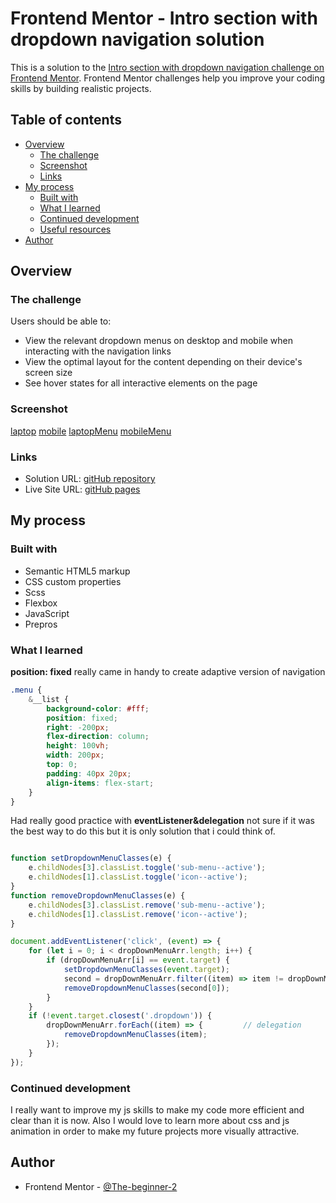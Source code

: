 # Frontend Mentor - Intro section with dropdown navigation solution

This is a solution to the [Intro section with dropdown navigation challenge on Frontend Mentor](https://www.frontendmentor.io/challenges/intro-section-with-dropdown-navigation-ryaPetHE5). Frontend Mentor challenges help you improve your coding skills by building realistic projects. 

## Table of contents

- [Overview](#overview)
  - [The challenge](#the-challenge)
  - [Screenshot](#screenshot)
  - [Links](#links)
- [My process](#my-process)
  - [Built with](#built-with)
  - [What I learned](#what-i-learned)
  - [Continued development](#continued-development)
  - [Useful resources](#useful-resources)
- [Author](#author)

## Overview

### The challenge

Users should be able to:

- View the relevant dropdown menus on desktop and mobile when interacting with the navigation links
- View the optimal layout for the content depending on their device's screen size
- See hover states for all interactive elements on the page

### Screenshot

[laptop](screenshots/1.png)
[mobile](screenshots/2.png)
[laptopMenu](screenshots/4.png)
[mobileMenu](screenshots/3.png)

### Links

- Solution URL: [gitHub repository](https://github.com/The-beginner-2/intro-section-with-dropdown-navigation-main)
- Live Site URL: [gitHub pages](https://the-beginner-2.github.io/intro-section-with-dropdown-navigation-main/)

## My process

### Built with

- Semantic HTML5 markup
- CSS custom properties
- Scss
- Flexbox
- JavaScript
- Prepros

### What I learned

**position: fixed** really came in handy to create adaptive version of navigation

```css
.menu {
    &__list {
        background-color: #fff;
        position: fixed;
        right: -200px;
        flex-direction: column;
        height: 100vh;
        width: 200px;
        top: 0;
        padding: 40px 20px;
        align-items: flex-start;
    }
}
```
Had really good practice with **eventListener&delegation** not sure if it was the best way to do this but it is only solution that i could think of.

```js

function setDropdownMenuClasses(e) {
    e.childNodes[3].classList.toggle('sub-menu--active');
    e.childNodes[1].classList.toggle('icon--active');
}
function removeDropdownMenuClasses(e) {
    e.childNodes[3].classList.remove('sub-menu--active');
    e.childNodes[1].classList.remove('icon--active');
}

document.addEventListener('click', (event) => {
    for (let i = 0; i < dropDownMenuArr.length; i++) {
        if (dropDownMenuArr[i] == event.target) {
            setDropdownMenuClasses(event.target);                                   // that allows user to open only ony drop down meny at a time
            second = dropDownMenuArr.filter((item) => item != dropDownMenuArr[i]);
            removeDropdownMenuClasses(second[0]);
        }
    }
    if (!event.target.closest('.dropdown')) {
        dropDownMenuArr.forEach((item) => {         // delegation
            removeDropdownMenuClasses(item);
        });
    }
});

```
### Continued development

I really want to improve my js skills to make my code more efficient and clear than it is now. Also I would love to learn more about css and js animation in order to make my future projects more visually attractive.


## Author

- Frontend Mentor - [@The-beginner-2](https://www.frontendmentor.io/profile/The-beginner-2)

